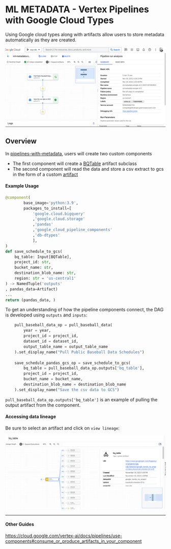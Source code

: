 # ML METADATA - Vertex Pipelines with Google Cloud Types
Using Google cloud types along with artifacts allow users to store metadata automatically as they are created.

<img src="./imgs/pipeline-overview.png" width="1200"/>

## Overview
In [pipelines-with-metadata](pipelines-with-metadata.ipynb), users will create two custom components
- The first component will create a [BQTable](https://google-cloud-pipeline-components.readthedocs.io/en/google-cloud-pipeline-components-2.0.0/api/artifact_types.html#google_cloud_pipeline_components.types.artifact_types.BQTable) artifact subclass
- The second component will read the data and store a csv extract to gcs in the form of a custom [artifact](https://www.kubeflow.org/docs/components/pipelines/v2/data-types/artifacts/)


#### Example Usage

```python
@component(
        base_image='python:3.9',
        packages_to_install=[
            'google.cloud.bigquery'
            ,'google.cloud.storage'
            ,'pandas'
            ,'google_cloud_pipeline_components'
            ,'db-dtypes'
            ],
)
def save_schedule_to_gcs(
    bq_table: Input[BQTable],
    project_id: str,
    bucket_name: str,
    destination_blob_name: str,
    region: str = 'us-central1'
) -> NamedTuple('outputs'
, pandas_data=Artifact)
...
return (pandas_data, )
```

To get an understanding of how the pipeline components connect, the DAG is developed using `outputs` and `inputs`:

```python
    pull_baseball_data_op = pull_baseball_data(
        year = year,
        project_id = project_id,
        dataset_id = dataset_id,
        output_table_name = output_table_name
    ).set_display_name("Pull Public Baseball Data Schedules")

    save_schedule_pandas_gcs_op = save_schedule_to_gcs(
        bq_table = pull_baseball_data_op.outputs['bq_table'],
        project_id = project_id,
        bucket_name = bucket_name,
        destination_blob_name = destination_blob_name
    ).set_display_name("Save the csv data to GCS")
```

`pull_baseball_data_op.outputs['bq_table']` is an example of pulling the output artifact from the component.

#### Accessing data lineage

Be sure to select an artifact and click on `view lineage`:

<img src="./imgs/artifact-lineage.png" width="1200"/>

_______________
#### Other Guides
https://cloud.google.com/vertex-ai/docs/pipelines/use-components#consume_or_produce_artifacts_in_your_component